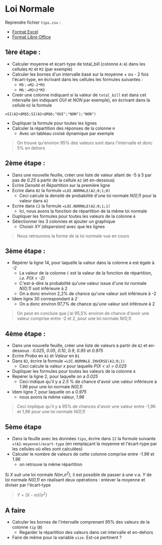 # Loi Normale

Reprendre fichier `tips.csv` :

- [Format Excel](tips.xlsx)
- [Format Libre Office](tips.ods)

## 1ère étape :

- Calculer moyenne et écart-type de total_bill (colonne `A:A`) dans les cellules `M2` et `M3` (par exemple)
- Calculer les bornes d'un intervalle basé sur la moyenne *+* ou *-* 2 fois l'écart-type, en écrivant dans les cellules les formules suivantes : 
    - `M5` : `=M2-2*M3` 
    - `M6` : `=M2+2*M3`
- Creér une colonne indiquant si la valeur de `total_bill` est dans cet intervalle (en indiquant *OUI* et *NON* par exemple), en écrivant dans la cellule `H2` la formule 
```
=SI(A2>$M$5;SI(A2<$M$6;"OUI";"NON");"NON")
```
  - Dupliquer la formule pour toutes les lignes
- Calculer la répartition des réponses de la colonne `H`
  - Avec un tableau croisé dynamique par exemple

> On trouve qu'environ 95% des valeurs sont dans l'intervalle et donc 5% en dehors

## 2ème étape :

- Dans une nouvelle feuille, créer une liste de valeur allant de -5 à 5 par pas de *0.25* à partir de la cellule `A2` (et en-dessous)
- Ecrire *Densité* et *Répartition* sur la première ligne
- Ecrire dans `B2` la formule `=LOI.NORMALE(A2;0;1;0)`
    - Ceci calcule la densité de probabilité d'une loi normale *N(0,1)* pour la valeur dans `A2`
- Ecrire dans `C2` la formule `=LOI.NORMALE(A2;0;1;1)`
    - Ici, nous avons la fonction de répartition de la même loi normale
- Dupliquer les formules pour toutes les valeurs de la colonne `A`
- Sélectionner les 3 colonnes et ajouter un graphique
    - Choisir *XY (dispersion)* avec que les lignes
    
> Nous retrouvons la forme de la loi normale vue en cours

## 3ème étape :

- Repérer la ligne 14, pour laquelle la valeur dans la colonne `A` est égale à *-2*
    - La valeur de la colonne `C` est la valeur de la fonction de répartition, *i.e.* *P(X < -2)*
    - C'est-à-dire la probabilité qu'une valeur issue d'une loi normale *N(0;1)* soit inférieure à 2
    - On a donc environ 2,2% de chance qu'une valeur soit inférieure à -2
- Idem ligne 30 correspondant à *2*
    - On a donc environ 97,7% de chance qu'une valeur soit inféreure à 2

> On peut en conclure que j'ai 95,5% environ de chance d'avoir une valeur comprise entre -2 et 2, pour une loi normale *N(0,1)*

## 4ème étape :

- Dans une nouvelle feuille, créer une liste de valeurs à partir de `A2` et en-dessous : *0.025*, *0.05*, *0.10*, *0.9*, *0.95* et *0.975*
- Ecrire *Proba* en `A1` et *Valeur* en `B1`
- Dans `B2`, écrire la formule `=LOI.NORMALE.INVERSE(A2;0;1)`
    - Ceci calcule la valeur *x* pour laquelle *P(X < x) = 0.025*
- Dupliquer les formules pour toutes les valeurs de la colonne `A`
- Repérer la ligne 2, pour laquelle on a *0.025*
    - Ceci indique qu'il y a *2.5* % de chance d'avoir une valeur inférieure à *1.96* pour une loi normale *N(0,1)*
- Idem ligne 7, pour laquelle on a *0.975*
    - nous avons la même valeur, *1.96*

> Ceci implique qu'il y a 95% de chances d'avoir une valeur entre -1,96 et 1,96 pour une loi normale *N(0,1)*


## 5ème étape

- Dans la feuille avec les données `tips`, écrire dans `I2` la formule suivante `=(A2-moyenne)/ecart-type` (en remplaçant la moyenne et l'écart-type par les cellules où elles sont calculées)
- Calculer le nombre de valeurs de cette colonne comprise entre *-1.96* et *1.96*
    - on retrouve la même répartition

Si *X* suit une loi normale *N(m,&sigma;<sup>2</sup>)*, il est possible de passer à une v.a. *Y* de loi normale *N(0,1)* en réalisant deux opérations : enlever la moyenne et diviser par l'écart-type

> *Y = (X - m)(&sigma;<sup>2</sup>)*

## A faire

- Calculer les bornes de l'intervalle comprenant 95% des valeurs de la colonne `tip` (`B`) 
  - Regarder la répartition des valeurs dans cet intervalle et en-dehors
- Faire de même pour la variable `size`. Est-ce pertinent ?
